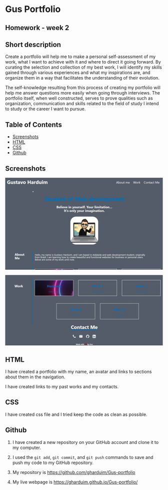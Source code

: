 # Gus Portfolio

## Homework - week 2

## Short description

Create a portfolio will help me to make a personal self-assessment of my work, what I want to achieve with it and where to direct it going forward. By curating the selection and collection of my best work, I will identify my skills gained through various experiences and what my inspirations are, and organize them in a way that facilitates the understanding of their evolution.

The self-knowledge resulting from this process of creating my portfolio will help me answer questions more easily when going through interviews. The portfolio itself, when well constructed, serves to prove qualities such as organization, communication and skills related to the field of study I intend to study or the career I want to pursue.


## Table of Contents 

- [Screenshots](#screenshots)
- [HTML](#html)
- [CSS](#css)
- [Github](#github)

## Screenshots

![Gus portfolio1](./assets/screenshots/Gus-Portfolio1.jpg "Portfolio part 1")

![Gus portfolio2](./assets/screenshots/Gus-Portfolio2.jpg "Portfolio part 2")

## HTML

I have created a portfolio with my name, an avatar and links to sections about them in the navigation. 

I have created links to my past works and my contacts.

## CSS 

I have created css file and I tried keep the code as clean as possible.

## Github

1. I have created a new repository on your GitHub account and clone it to my computer.

2. I used the `git add`, `git commit`, and `git push` commands to save and push my code to my GitHub repository.

3. My repository is https://github.com/gharduim/Gus-portfolio

4. My live webpage is https://gharduim.github.io/Gus-portfolio/

